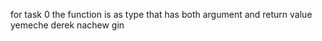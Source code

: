 for task 0 the function is as type that has both argument and return value yemeche derek nachew gin
